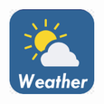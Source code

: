 
<img src="https://github.com/SahilTamboli7194/weather-app/blob/main/src/assets/weather-app.jpg" height="150px" width="150px">
